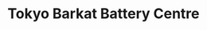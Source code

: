 ---
title: "Tokyo Barkat Battery Centre"
url: /karachi/tokyo-barkat-battery-centre/
shop: Allgemein
---